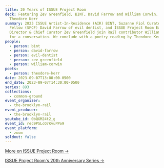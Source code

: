 ```yaml
---
title: 20 Years of ISSUE Project Room
deck: Featuring Zev Greenfield, BINT, David Farrow and William Corwin, with
  Theodore Kerr
summary: 2023 ISSUE Artist-In-Residence (AIR) BINT, Suzanne Fiol Curatorial
  Fellow (SFCF) David Farrow of evil dentist, and ISSUE Project Room Executive
  Director & Chief Curator Zev Greenfield join Rail contributor William Corwin
  for a conversation. We conclude with a poetry reading by Theodore Kerr.
people:
  - person: bint
  - person: david-farrow
  - person: evil-dentist
  - person: zev-greenfield
  - person: william-corwin
poets:
  - person: theodore-kerr
date: 2023-09-07T13:00:00-0500
end_date: 2023-09-07T14:30:00-0500
series: 893
collections:
  - common-ground
event_organizer:
  - the-brooklyn-rail
event_producer:
  - the-brooklyn-rail
youtube_id: 0bQGM24t2_g
event_id: rec9PSLcO7KvuPPo9
event_platform:
  - zoom
soldout: false
---
```

[M﻿ore on ISSUE Project Room →](https://issueprojectroom.org/)

[I﻿SSUE Project Room's 20th Anniversary Series →](https://issueprojectroom.org/program/issue-project-rooms-20th-anniversary-series)
